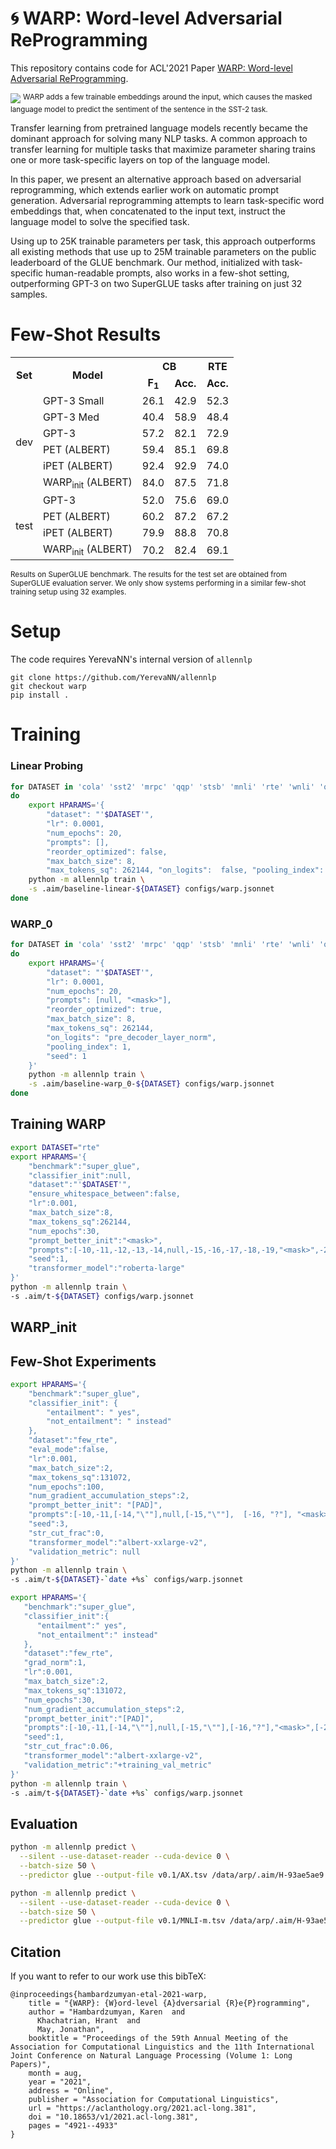 # 🌀 WARP: Word-level Adversarial ReProgramming
This repository contains code for ACL'2021 Paper [WARP: Word-level Adversarial ReProgramming](https://aclanthology.org/2021.acl-long.381/).

<img src="https://svgshare.com/i/XpG.svg">
<sup>WARP adds a few trainable embeddings around the input, which causes the masked language model to predict the sentiment of the sentence in the SST-2 task.</sup>

Transfer learning from pretrained language models recently became the dominant approach for solving many NLP tasks. A common approach to transfer learning for multiple tasks that maximize parameter sharing trains one or more task-specific layers on top of the language model.

In this paper, we present an alternative approach based on adversarial reprogramming, which extends earlier work on automatic prompt generation. Adversarial reprogramming attempts to learn task-specific word embeddings that, when concatenated to the input text, instruct the language model to solve the specified task.

Using up to 25K trainable parameters per task, this approach outperforms all existing methods that use up to 25M trainable parameters on the public leaderboard of the GLUE benchmark. Our method, initialized with task-specific human-readable prompts, also works in a few-shot setting, outperforming GPT-3 on two SuperGLUE tasks after training on just 32 samples.


# Few-Shot Results
<table>
  <tr>
    <th rowspan="2">Set</th>
    <th rowspan="2">Model</th>
    <th colspan="2">CB</th>
    <th>RTE</th>
  </tr>
  <tr>
    <td align="center"><b>F<sub>1</sub></b></td>
    <td align="center"><b>Acc.</b></td>
    <td align="center"><b>Acc.</b></td>
  </tr>
  <tr>
    <td rowspan="7" align="center">dev</td>
  </tr>
  <tr>
    <td>GPT-3 Small</td>
    <td align="right">26.1</td>
    <td align="right">42.9</td>
    <td align="right">52.3</td>
  </tr>
  <tr>
    <td>GPT-3 Med</td>
    <td align="right">40.4</td>
    <td align="right">58.9</td>
    <td align="right">48.4</td>
  </tr>
  <tr>
    <td>GPT-3</td>
    <td align="right">57.2</td>
    <td align="right">82.1</td>
    <td align="right">72.9</td>
  </tr>
  <tr>
    <td>PET (ALBERT)</td>
    <td align="right">59.4</td>
    <td align="right">85.1</td>
    <td align="right">69.8</td>
  </tr>
  <tr>
    <td>iPET (ALBERT)</td>
    <td align="right">92.4</td>
    <td align="right">92.9</td>
    <td align="right">74.0</td>
  </tr>
  <tr>
    <td>WARP<sub>init</sub> (ALBERT) </td>
    <td align="right">84.0</td>
    <td align="right">87.5</td>
    <td align="right">71.8</td>
  </tr>
  <tr>
    <td rowspan="6" align="center">test</td>
  </tr>
  <tr>
    <td>GPT-3                             </td>
    <td align="right">52.0</td>
    <td align="right">75.6</td>
    <td align="right">69.0</td>
  </tr>
  <tr>
    <td>PET (ALBERT)                      </td>
    <td align="right">60.2</td>
    <td align="right">87.2</td>
    <td align="right">67.2</td>
  </tr>
  <tr>
    <td>iPET (ALBERT)                     </td>
    <td align="right">79.9</td>
    <td align="right">88.8</td>
    <td align="right">70.8</td>
  </tr>
  <tr>
    <td>WARP<sub>init</sub> (ALBERT) </td>
    <td align="right">70.2</td>
    <td align="right">82.4</td>
    <td align="right">69.1</td>
  </tr>
</table>
<sup>Results on SuperGLUE benchmark. The results for the test set are obtained from SuperGLUE evaluation server.
We only show systems performing in a similar few-shot training setup using 32 examples.</sup>

# Setup
The code requires YerevaNN's internal version of `allennlp`
```
git clone https://github.com/YerevaNN/allennlp
git checkout warp
pip install .
```

# Training


### Linear Probing
```sh
for DATASET in 'cola' 'sst2' 'mrpc' 'qqp' 'stsb' 'mnli' 'rte' 'wnli' 'qnli'
do
    export HPARAMS='{
        "dataset": "'$DATASET'",
        "lr": 0.0001,
        "num_epochs": 20,
        "prompts": [],
        "reorder_optimized": false,
        "max_batch_size": 8,
        "max_tokens_sq": 262144, "on_logits":  false, "pooling_index":  null, "seed":  1}'
    python -m allennlp train \
    -s .aim/baseline-linear-${DATASET} configs/warp.jsonnet
done
```

### WARP_0
```sh
for DATASET in 'cola' 'sst2' 'mrpc' 'qqp' 'stsb' 'mnli' 'rte' 'wnli' 'qnli'
do
    export HPARAMS='{
        "dataset": "'$DATASET'",
        "lr": 0.0001,
        "num_epochs": 20,
        "prompts": [null, "<mask>"],
        "reorder_optimized": true,
        "max_batch_size": 8,
        "max_tokens_sq": 262144,
        "on_logits": "pre_decoder_layer_norm",
        "pooling_index": 1,
        "seed": 1
    }'
    python -m allennlp train \
    -s .aim/baseline-warp_0-${DATASET} configs/warp.jsonnet
done
```

## Training WARP

```sh
export DATASET="rte"
export HPARAMS='{
    "benchmark":"super_glue",
    "classifier_init":null,
    "dataset":"'$DATASET'",
    "ensure_whitespace_between":false,
    "lr":0.001,
    "max_batch_size":8,
    "max_tokens_sq":262144,
    "num_epochs":30,
    "prompt_better_init":"<mask>",
    "prompts":[-10,-11,-12,-13,-14,null,-15,-16,-17,-18,-19,"<mask>",-20,-21,-22,-23,-24,null,-25,-26,-27,-28,-29],
    "seed":1,
    "transformer_model":"roberta-large"
}'
python -m allennlp train \
-s .aim/t-${DATASET} configs/warp.jsonnet
```

## WARP_init
## Few-Shot Experiments
```sh
export HPARAMS='{
    "benchmark":"super_glue",
    "classifier_init": {
        "entailment": " yes",
        "not_entailment": " instead"
    },
    "dataset":"few_rte",
    "eval_mode":false,
    "lr":0.001,
    "max_batch_size":2,
    "max_tokens_sq":131072,
    "num_epochs":100,
    "num_gradient_accumulation_steps":2,
    "prompt_better_init": "[PAD]",
    "prompts":[-10,-11,[-14,"\""],null,[-15,"\""],  [-16, "?"], "<mask>", [-20, ","], null, [-29, "!"],-30,-31],
    "seed":3,
    "str_cut_frac":0,
    "transformer_model":"albert-xxlarge-v2",
    "validation_metric": null
}'
python -m allennlp train \
-s .aim/t-${DATASET}-`date +%s` configs/warp.jsonnet
```


```sh
export HPARAMS='{
   "benchmark":"super_glue",
   "classifier_init":{
      "entailment":" yes",
      "not_entailment":" instead"
   },
   "dataset":"few_rte",
   "grad_norm":1,
   "lr":0.001,
   "max_batch_size":2,
   "max_tokens_sq":131072,
   "num_epochs":30,
   "num_gradient_accumulation_steps":2,
   "prompt_better_init":"[PAD]",
   "prompts":[-10,-11,[-14,"\""],null,[-15,"\""],[-16,"?"],"<mask>",[-20,","],null,[-29,"!"],-30,-31],
   "seed":1,
   "str_cut_frac":0.06,
   "transformer_model":"albert-xxlarge-v2",
   "validation_metric":"+training_val_metric"
}'
python -m allennlp train \
-s .aim/t-${DATASET}-`date +%s` configs/warp.jsonnet
```

## Evaluation

```sh
python -m allennlp predict \
  --silent --use-dataset-reader --cuda-device 0 \
  --batch-size 50 \
  --predictor glue --output-file v0.1/AX.tsv /data/arp/.aim/H-93ae5ae9 ax/test
```

```sh
python -m allennlp predict \
  --silent --use-dataset-reader --cuda-device 0 \
  --batch-size 50 \
  --predictor glue --output-file v0.1/MNLI-m.tsv /data/arp/.aim/H-93ae5ae9 test_matched
```

## Citation
If you want to refer to our work use this bibTeX:
```
@inproceedings{hambardzumyan-etal-2021-warp,
    title = "{WARP}: {W}ord-level {A}dversarial {R}e{P}rogramming",
    author = "Hambardzumyan, Karen  and
      Khachatrian, Hrant  and
      May, Jonathan",
    booktitle = "Proceedings of the 59th Annual Meeting of the Association for Computational Linguistics and the 11th International Joint Conference on Natural Language Processing (Volume 1: Long Papers)",
    month = aug,
    year = "2021",
    address = "Online",
    publisher = "Association for Computational Linguistics",
    url = "https://aclanthology.org/2021.acl-long.381",
    doi = "10.18653/v1/2021.acl-long.381",
    pages = "4921--4933"
}
```
